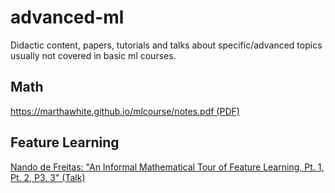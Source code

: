 # advanced-ml

Didactic content, papers, tutorials and talks about specific/advanced topics usually not covered in basic ml courses.

## Math

[https://marthawhite.github.io/mlcourse/notes.pdf (PDF)](https://marthawhite.github.io/mlcourse/notes.pdf)


## Feature Learning

[Nando de Freitas: "An Informal Mathematical Tour of Feature Learning, Pt. 1, Pt. 2, P3. 3" (Talk)](https://www.youtube.com/watch?v=XYEs7kK2efY)
